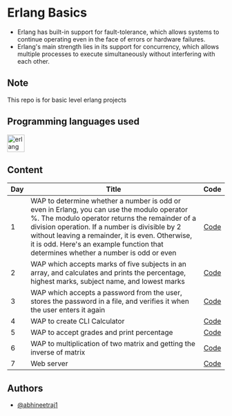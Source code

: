 # Erlang Basics
*	Erlang has built-in support for fault-tolerance, which allows systems to continue operating even in the face of errors or hardware failures.
*	Erlang's main strength lies in its support for concurrency, which allows multiple processes to execute simultaneously without interfering with each other.

## Note
This repo is for basic level erlang projects

## Programming languages used
<a href="https://www.erlang.org/doc/" target="_blank" rel="noreferrer"> <img src="https://www.erlang.org/doc/erlang-logo.png" alt="erlang" width="40" height="40"/> </a>

## Content

| Day | Title | Code      |
| --- | --- |:----------: |
| 1 | WAP to determine whether a number is odd or even in Erlang, you can use the modulo operator %. The modulo operator returns the remainder of a division operation. If a number is divisible by 2 without leaving a remainder, it is even. Otherwise, it is odd. Here's an example function that determines whether a number is odd or even | [Code](code001.erl) |
| 2 | WAP which accepts marks of five subjects in an array, and calculates and prints the percentage, highest marks, subject name, and lowest marks | [Code](code002.erl) |
| 3 | WAP which accepts a password from the user, stores the password in a file, and verifies it when the user enters it again | [Code](code003.erl) |
| 4 | WAP to create CLI Calculator | [Code](code004.erl) |
| 5 | WAP to accept grades and print percentage | [Code](code005.erl) |
| 6 | WAP to multiplication of two matrix and getting the inverse of matrix | [Code](code006.erl) |
| 7 | Web server  | [Code](code007.erl) |

## Authors

*	[@abhineetraj1](https://github.com/abhineetraj1)
